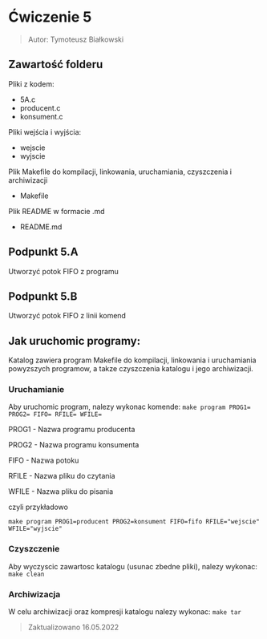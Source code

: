 # Ćwiczenie 5
> Autor: Tymoteusz Białkowski
 
## Zawartość folderu
Pliki z kodem:
 - 5A.c
 - producent.c
 - konsument.c

Pliki wejścia i wyjścia:
 - wejscie
 - wyjscie

Plik Makefile do kompilacji, linkowania, uruchamiania, czyszczenia i archiwizacji
 - Makefile

Plik README w formacie .md
 - README.md

## Podpunkt 5.A

Utworzyć potok FIFO z programu

## Podpunkt 5.B

Utworzyć potok FIFO z linii komend

## Jak uruchomic programy: 

Katalog zawiera program Makefile do kompilacji, linkowania
i uruchamiania powyzszych programow, a takze czyszczenia katalogu 
i jego archiwizacji.


### Uruchamianie
Aby uruchomic program, nalezy wykonac komende:
```make program PROG1= PROG2= FIFO= RFILE= WFILE=```

PROG1 - Nazwa programu producenta

PROG2 - Nazwa programu konsumenta

FIFO - Nazwa potoku

RFILE - Nazwa pliku do czytania

WFILE - Nazwa pliku do pisania

czyli przykładowo 

```make program PROG1=producent PROG2=konsument FIFO=fifo RFILE="wejscie" WFILE="wyjscie"```
### Czyszczenie
Aby wyczyscic zawartosc katalogu (usunac zbedne pliki), nalezy wykonac:
```make clean```

### Archiwizacja
W celu archiwizacji oraz kompresji katalogu nalezy wykonac:
```make tar```



> Zaktualizowano 16.05.2022